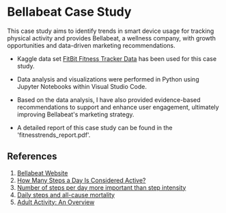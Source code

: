 # Bellabeat Case Study

This case study aims to identify trends in smart device usage for tracking physical activity and provides Bellabeat, a wellness company, with growth opportunities and data-driven marketing recommendations.

- Kaggle data set [FitBit Fitness Tracker Data](https://www.kaggle.com/datasets/arashnic/fitbit) has been used for this case study.

- Data analysis and visualizations were performed in Python using Jupyter Notebooks within Visual Studio Code.

- Based on the data analysis, I have also provided evidence-based recommendations to support and enhance user engagement, ultimately improving Bellabeat's marketing strategy.

- A detailed report of this case study can be found in the 'fitnesstrends_report.pdf'.


## References
1. [Bellabeat Website](https://bellabeat.com/)
2. [How Many Steps a Day Is Considered Active?](https://www.medicinenet.com/how_many_steps_a_day_is_considered_active/article.htm)
3. [Number of steps per day more important than step intensity](https://www.nih.gov/news-events/nih-research-matters/number-steps-day-more-important-step-intensity)
4. [Daily steps and all-cause mortality](https://www.thelancet.com/journals/lanpub/article/PIIS2468-2667(21)00302-9/fulltext#seccestitle140)
5. [Adult Activity: An Overview](https://www.cdc.gov/physical-activity-basics/guidelines/adults.html)